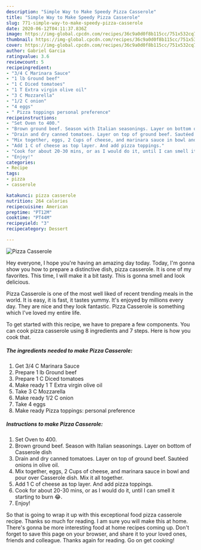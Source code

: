 ```yaml
---
description: "Simple Way to Make Speedy Pizza Casserole"
title: "Simple Way to Make Speedy Pizza Casserole"
slug: 771-simple-way-to-make-speedy-pizza-casserole
date: 2020-06-12T04:11:37.836Z
image: https://img-global.cpcdn.com/recipes/36c9a0d0f8b115cc/751x532cq70/pizza-casserole-recipe-main-photo.jpg
thumbnail: https://img-global.cpcdn.com/recipes/36c9a0d0f8b115cc/751x532cq70/pizza-casserole-recipe-main-photo.jpg
cover: https://img-global.cpcdn.com/recipes/36c9a0d0f8b115cc/751x532cq70/pizza-casserole-recipe-main-photo.jpg
author: Gabriel Garcia
ratingvalue: 3.6
reviewcount: 5
recipeingredient:
- "3/4 C Marinara Sauce"
- "1 lb Ground beef"
- "1 C Diced tomatoes"
- "1 T Extra virgin olive oil"
- "3 C Mozzarella"
- "1/2 C onion"
- "4 eggs"
- " Pizza toppings personal preference"
recipeinstructions:
- "Set Oven to 400."
- "Brown ground beef. Season with Italian seasonings. Layer on bottom of Casserole dish"
- "Drain and dry canned tomatoes. Layer on top of ground beef. Sautéed onions in olive oil."
- "Mix together, eggs, 2 Cups of cheese, and marinara sauce in bowl and pour over Casserole dish. Mix it all together."
- "Add 1 C of cheese as top layer. And add pizza toppings."
- "Cook for about 20-30 mins, or as I would do it, until I can smell it starting to burn 😂."
- "Enjoy!"
categories:
- Recipe
tags:
- pizza
- casserole

katakunci: pizza casserole 
nutrition: 264 calories
recipecuisine: American
preptime: "PT12M"
cooktime: "PT44M"
recipeyield: "3"
recipecategory: Dessert

---
```



![Pizza Casserole](https://img-global.cpcdn.com/recipes/36c9a0d0f8b115cc/751x532cq70/pizza-casserole-recipe-main-photo.jpg)

Hey everyone, I hope you're having an amazing day today. Today, I'm gonna show you how to prepare a distinctive dish, pizza casserole. It is one of my favorites. This time, I will make it a bit tasty. This is gonna smell and look delicious.

Pizza Casserole is one of the most well liked of recent trending meals in the world. It is easy, it is fast, it tastes yummy. It's enjoyed by millions every day. They are nice and they look fantastic. Pizza Casserole is something which I've loved my entire life.




To get started with this recipe, we have to prepare a few components. You can cook pizza casserole using 8 ingredients and 7 steps. Here is how you cook that.

<!--inarticleads1-->

##### The ingredients needed to make Pizza Casserole:

1. Get 3/4 C Marinara Sauce
1. Prepare 1 lb Ground beef
1. Prepare 1 C Diced tomatoes
1. Make ready 1 T Extra virgin olive oil
1. Take 3 C Mozzarella
1. Make ready 1/2 C onion
1. Take 4 eggs
1. Make ready  Pizza toppings: personal preference




<!--inarticleads2-->

##### Instructions to make Pizza Casserole:

1. Set Oven to 400.
1. Brown ground beef. Season with Italian seasonings. Layer on bottom of Casserole dish
1. Drain and dry canned tomatoes. Layer on top of ground beef. Sautéed onions in olive oil.
1. Mix together, eggs, 2 Cups of cheese, and marinara sauce in bowl and pour over Casserole dish. Mix it all together.
1. Add 1 C of cheese as top layer. And add pizza toppings.
1. Cook for about 20-30 mins, or as I would do it, until I can smell it starting to burn 😂.
1. Enjoy!




So that is going to wrap it up with this exceptional food pizza casserole recipe. Thanks so much for reading. I am sure you will make this at home. There's gonna be more interesting food at home recipes coming up. Don't forget to save this page on your browser, and share it to your loved ones, friends and colleague. Thanks again for reading. Go on get cooking!
